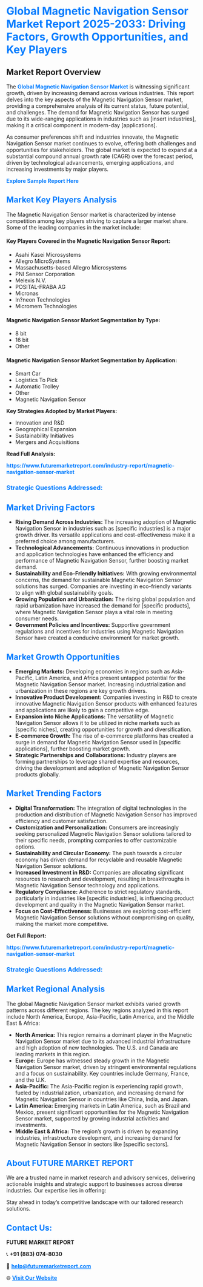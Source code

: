 <h1 style="color: #007BFF;">Global Magnetic Navigation Sensor Market Report 2025-2033: Driving Factors, Growth Opportunities, and Key Players</h1>

<section id="overview">
<h2>Market Report Overview</h2>
<p>The <a href="https://www.futuremarketreport.com/industry-report/magnetic-navigation-sensor-market" style="color: #007BFF; text-decoration: none;"><strong>Global Magnetic Navigation Sensor Market</strong></a> is witnessing significant growth, driven by increasing demand across various industries. This report delves into the key aspects of the Magnetic Navigation Sensor market, providing a comprehensive analysis of its current status, future potential, and challenges. The demand for Magnetic Navigation Sensor has surged due to its wide-ranging applications in industries such as [insert industries], making it a critical component in modern-day [applications].</p>
<p>As consumer preferences shift and industries innovate, the Magnetic Navigation Sensor market continues to evolve, offering both challenges and opportunities for stakeholders. The global market is expected to expand at a substantial compound annual growth rate (CAGR) over the forecast period, driven by technological advancements, emerging applications, and increasing investments by major players.</p>
</section>

<section id="overview">
<p><a href="https://www.futuremarketreport.com/request-sample/reportId=127987" style="color: #007BFF; text-decoration: none;"><strong>Explore Sample Report Here</strong></a></p>
</section>

<section id="key-players">
<h2 style="color: #007BFF;">Market Key Players Analysis</h2>
<p>The Magnetic Navigation Sensor market is characterized by intense competition among key players striving to capture a larger market share. Some of the leading companies in the market include:</p>
<h4>Key Players Covered in the Magnetic Navigation Sensor Report:</h4>
<ul><li>Asahi Kasei Microsystems</li><li>Allegro MicroSystems</li><li>Massachusetts-based Allegro Microsystems</li><li>PNI Sensor Corporation</li><li>Melexis N.V.</li><li>POSITAL-FRABA AG</li><li>Micronas</li><li>In?neon Technologies</li><li>Micromem Technologies</li></ul>
<h4>Magnetic Navigation Sensor Market Segmentation by Type:</h4>
<ul><li>8 bit</li><li>16 bit</li><li>Other</li></ul>

<h4>Magnetic Navigation Sensor Market Segmentation by Application:</h4>
<ul><li>Smart Car</li><li>Logistics To Pick</li><li>Automatic Trolley</li><li>Other</li><li>Magnetic Navigation Sensor</li></ul>
<p><strong>Key Strategies Adopted by Market Players:</strong></p>
<ul>
<li>Innovation and R&D</li>
<li>Geographical Expansion</li>
<li>Sustainability Initiatives</li>
<li>Mergers and Acquisitions</li>
</ul>
</section>

<section>
<p><strong>Read Full Analysis: </strong></p><a href="https://www.futuremarketreport.com/industry-report/magnetic-navigation-sensor-market" style="color: #007BFF; text-decoration: none;"><strong>https://www.futuremarketreport.com/industry-report/magnetic-navigation-sensor-market</strong></a>
<h3 style="color: #007BFF;">Strategic Questions Addressed:</h3>
</section>

<section id="driving-factors">
<h2 style="color: #007BFF;">Market Driving Factors</h2>
<ul>
<li><strong>Rising Demand Across Industries:</strong> The increasing adoption of Magnetic Navigation Sensor in industries such as [specific industries] is a major growth driver. Its versatile applications and cost-effectiveness make it a preferred choice among manufacturers.</li>
<li><strong>Technological Advancements:</strong> Continuous innovations in production and application technologies have enhanced the efficiency and performance of Magnetic Navigation Sensor, further boosting market demand.</li>
<li><strong>Sustainability and Eco-Friendly Initiatives:</strong> With growing environmental concerns, the demand for sustainable Magnetic Navigation Sensor solutions has surged. Companies are investing in eco-friendly variants to align with global sustainability goals.</li>
<li><strong>Growing Population and Urbanization:</strong> The rising global population and rapid urbanization have increased the demand for [specific products], where Magnetic Navigation Sensor plays a vital role in meeting consumer needs.</li>
<li><strong>Government Policies and Incentives:</strong> Supportive government regulations and incentives for industries using Magnetic Navigation Sensor have created a conducive environment for market growth.</li>
</ul>
</section>

<section id="growth-opportunities">
<h2 style="color: #007BFF;">Market Growth Opportunities</h2>
<ul>
<li><strong>Emerging Markets:</strong> Developing economies in regions such as Asia-Pacific, Latin America, and Africa present untapped potential for the Magnetic Navigation Sensor market. Increasing industrialization and urbanization in these regions are key growth drivers.</li>
<li><strong>Innovative Product Development:</strong> Companies investing in R&D to create innovative Magnetic Navigation Sensor products with enhanced features and applications are likely to gain a competitive edge.</li>
<li><strong>Expansion into Niche Applications:</strong> The versatility of Magnetic Navigation Sensor allows it to be utilized in niche markets such as [specific niches], creating opportunities for growth and diversification.</li>
<li><strong>E-commerce Growth:</strong> The rise of e-commerce platforms has created a surge in demand for Magnetic Navigation Sensor used in [specific applications], further boosting market growth.</li>
<li><strong>Strategic Partnerships and Collaborations:</strong> Industry players are forming partnerships to leverage shared expertise and resources, driving the development and adoption of Magnetic Navigation Sensor products globally.</li>
</ul>
</section>

<section id="trending-factors">
<h2 style="color: #007BFF;">Market Trending Factors</h2>
<ul>
<li><strong>Digital Transformation:</strong> The integration of digital technologies in the production and distribution of Magnetic Navigation Sensor has improved efficiency and customer satisfaction.</li>
<li><strong>Customization and Personalization:</strong> Consumers are increasingly seeking personalized Magnetic Navigation Sensor solutions tailored to their specific needs, prompting companies to offer customizable options.</li>
<li><strong>Sustainability and Circular Economy:</strong> The push towards a circular economy has driven demand for recyclable and reusable Magnetic Navigation Sensor solutions.</li>
<li><strong>Increased Investment in R&D:</strong> Companies are allocating significant resources to research and development, resulting in breakthroughs in Magnetic Navigation Sensor technology and applications.</li>
<li><strong>Regulatory Compliance:</strong> Adherence to strict regulatory standards, particularly in industries like [specific industries], is influencing product development and quality in the Magnetic Navigation Sensor market.</li>
<li><strong>Focus on Cost-Effectiveness:</strong> Businesses are exploring cost-efficient Magnetic Navigation Sensor solutions without compromising on quality, making the market more competitive.</li>
</ul>
</section>

<section>
<p><strong>Get Full Report: </strong></p><a href="https://www.futuremarketreport.com/industry-report/magnetic-navigation-sensor-market" style="color: #007BFF; text-decoration: none;"><strong>https://www.futuremarketreport.com/industry-report/magnetic-navigation-sensor-market</strong></a>
<h3 style="color: #007BFF;">Strategic Questions Addressed:</h3>
</section>


<section id="regional-analysis">
<h2 style="color: #007BFF;">Market Regional Analysis</h2>
<p>The global Magnetic Navigation Sensor market exhibits varied growth patterns across different regions. The key regions analyzed in this report include North America, Europe, Asia-Pacific, Latin America, and the Middle East & Africa:</p>
<ul>
<li><strong>North America:</strong> This region remains a dominant player in the Magnetic Navigation Sensor market due to its advanced industrial infrastructure and high adoption of new technologies. The U.S. and Canada are leading markets in this region.</li>
<li><strong>Europe:</strong> Europe has witnessed steady growth in the Magnetic Navigation Sensor market, driven by stringent environmental regulations and a focus on sustainability. Key countries include Germany, France, and the U.K.</li>
<li><strong>Asia-Pacific:</strong> The Asia-Pacific region is experiencing rapid growth, fueled by industrialization, urbanization, and increasing demand for Magnetic Navigation Sensor in countries like China, India, and Japan.</li>
<li><strong>Latin America:</strong> Emerging markets in Latin America, such as Brazil and Mexico, present significant opportunities for the Magnetic Navigation Sensor market, supported by growing industrial activities and investments.</li>
<li><strong>Middle East & Africa:</strong> The region’s growth is driven by expanding industries, infrastructure development, and increasing demand for Magnetic Navigation Sensor in sectors like [specific sectors].</li>
</ul>
</section>

<footer>
<h2 style="color: #007BFF;">About FUTURE MARKET REPORT</h2>
<p>We are a trusted name in market research and advisory services, delivering actionable insights and strategic support to businesses across diverse industries. Our expertise lies in offering:</p>

<p>Stay ahead in today’s competitive landscape with our tailored research solutions.</p>

<h2 style="color: #007BFF;">Contact Us:</h2>
<p><strong>FUTURE MARKET REPORT</strong></p>
<p>📞 <strong>+91 (883) 074-8030</strong></p>
<p>📧 <strong><a href="mailto:help@futuremarketreport.com" style="color: #007BFF;">help@futuremarketreport.com</a></strong></p>
<p>🌐 <strong><a href="https://www.futuremarketreport.com/" style="color: #007BFF;">Visit Our Website</a></strong></p>
</footer>